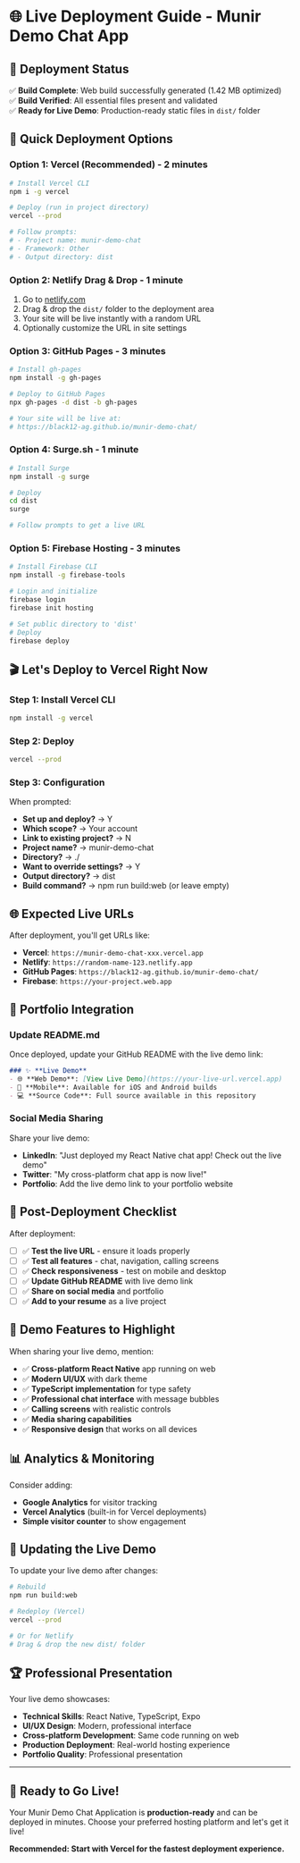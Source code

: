# 🌐 Live Deployment Guide - Munir Demo Chat App

## 🎯 **Deployment Status**
✅ **Build Complete**: Web build successfully generated (1.42 MB optimized)  
✅ **Build Verified**: All essential files present and validated  
✅ **Ready for Live Demo**: Production-ready static files in `dist/` folder  

## 🚀 **Quick Deployment Options**

### **Option 1: Vercel (Recommended) - 2 minutes**
```bash
# Install Vercel CLI
npm i -g vercel

# Deploy (run in project directory)
vercel --prod

# Follow prompts:
# - Project name: munir-demo-chat
# - Framework: Other
# - Output directory: dist
```

### **Option 2: Netlify Drag & Drop - 1 minute**
1. Go to [netlify.com](https://www.netlify.com)
2. Drag & drop the `dist/` folder to the deployment area
3. Your site will be live instantly with a random URL
4. Optionally customize the URL in site settings

### **Option 3: GitHub Pages - 3 minutes**
```bash
# Install gh-pages
npm install -g gh-pages

# Deploy to GitHub Pages
npx gh-pages -d dist -b gh-pages

# Your site will be live at:
# https://black12-ag.github.io/munir-demo-chat/
```

### **Option 4: Surge.sh - 1 minute**
```bash
# Install Surge
npm install -g surge

# Deploy
cd dist
surge

# Follow prompts to get a live URL
```

### **Option 5: Firebase Hosting - 3 minutes**
```bash
# Install Firebase CLI
npm install -g firebase-tools

# Login and initialize
firebase login
firebase init hosting

# Set public directory to 'dist'
# Deploy
firebase deploy
```

## 🎬 **Let's Deploy to Vercel Right Now**

### **Step 1: Install Vercel CLI**
```bash
npm install -g vercel
```

### **Step 2: Deploy**
```bash
vercel --prod
```

### **Step 3: Configuration**
When prompted:
- **Set up and deploy?** → Y
- **Which scope?** → Your account
- **Link to existing project?** → N
- **Project name?** → munir-demo-chat
- **Directory?** → ./
- **Want to override settings?** → Y
- **Output directory?** → dist
- **Build command?** → npm run build:web (or leave empty)

## 🌐 **Expected Live URLs**

After deployment, you'll get URLs like:
- **Vercel**: `https://munir-demo-chat-xxx.vercel.app`
- **Netlify**: `https://random-name-123.netlify.app`
- **GitHub Pages**: `https://black12-ag.github.io/munir-demo-chat/`
- **Firebase**: `https://your-project.web.app`

## 🎯 **Portfolio Integration**

### **Update README.md**
Once deployed, update your GitHub README with the live demo link:

```markdown
### ✨ **Live Demo**
- 🌐 **Web Demo**: [View Live Demo](https://your-live-url.vercel.app)
- 📱 **Mobile**: Available for iOS and Android builds
- 💻 **Source Code**: Full source available in this repository
```

### **Social Media Sharing**
Share your live demo:
- **LinkedIn**: "Just deployed my React Native chat app! Check out the live demo"
- **Twitter**: "My cross-platform chat app is now live!"
- **Portfolio**: Add the live demo link to your portfolio website

## 🔧 **Post-Deployment Checklist**

After deployment:
- [ ] ✅ **Test the live URL** - ensure it loads properly
- [ ] ✅ **Test all features** - chat, navigation, calling screens
- [ ] ✅ **Check responsiveness** - test on mobile and desktop
- [ ] ✅ **Update GitHub README** with live demo link
- [ ] ✅ **Share on social media** and portfolio
- [ ] ✅ **Add to your resume** as a live project

## 🎨 **Demo Features to Highlight**

When sharing your live demo, mention:
- ✅ **Cross-platform React Native** app running on web
- ✅ **Modern UI/UX** with dark theme
- ✅ **TypeScript implementation** for type safety
- ✅ **Professional chat interface** with message bubbles
- ✅ **Calling screens** with realistic controls
- ✅ **Media sharing capabilities**
- ✅ **Responsive design** that works on all devices

## 📊 **Analytics & Monitoring**

Consider adding:
- **Google Analytics** for visitor tracking
- **Vercel Analytics** (built-in for Vercel deployments)
- **Simple visitor counter** to show engagement

## 🔄 **Updating the Live Demo**

To update your live demo after changes:
```bash
# Rebuild
npm run build:web

# Redeploy (Vercel)
vercel --prod

# Or for Netlify
# Drag & drop the new dist/ folder
```

## 🏆 **Professional Presentation**

Your live demo showcases:
- **Technical Skills**: React Native, TypeScript, Expo
- **UI/UX Design**: Modern, professional interface
- **Cross-platform Development**: Same code running on web
- **Production Deployment**: Real-world hosting experience
- **Portfolio Quality**: Professional presentation

---

## 🚀 **Ready to Go Live!**

Your Munir Demo Chat Application is **production-ready** and can be deployed in minutes. Choose your preferred hosting platform and let's get it live!

**Recommended: Start with Vercel for the fastest deployment experience.**